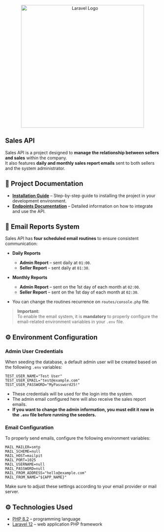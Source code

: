 <p align="center"><a href="https://laravel.com" target="_blank"><img src="https://raw.githubusercontent.com/laravel/art/master/logo-lockup/5%20SVG/2%20CMYK/1%20Full%20Color/laravel-logolockup-cmyk-red.svg" width="400" alt="Laravel Logo"></a></p>

## Sales API  

Sales API is a project designed to **manage the relationship between sellers and sales** within the company.  
It also features **daily and monthly sales report emails** sent to both sellers and the system administrator.

## 📄 Project Documentation  

- **[Installation Guide](https://github.com/carloseduardorocha/sales-api/wiki/Installation-Guide)** – Step-by-step guide to installing the project in your development environment.  
- **[Endpoints Documentation](https://documenter.getpostman.com/view/15465603/2sAYdZvEV2#1b0488ac-840e-48c4-a60d-216485d4d7cc)** – Detailed information on how to integrate and use the API.  

## 📨 Email Reports System

Sales API has **four scheduled email routines** to ensure consistent communication:

- **Daily Reports**
  - **Admin Report** – sent daily at `01:00`.
  - **Seller Report** – sent daily at `01:30`.
  
- **Monthly Reports**
  - **Admin Report** – sent on the 1st day of each month at `02:00`.
  - **Seller Report** – sent on the 1st day of each month at `02:30`.

- You can change the routines recurrence on `routes/console.php` file.


> **Important:**  
> To enable the email system, it is **mandatory** to properly configure the email-related environment variables in your `.env` file.

## ⚙ Environment Configuration

### Admin User Credentials

When seeding the database, a default admin user will be created based on the following `.env` variables:

```env
TEST_USER_NAME="Test User"
TEST_USER_EMAIL="test@example.com"
TEST_USER_PASSWORD="MyPassword25!"
```

- These credentials will be used for the login into the system.
- The admin email configured here will also receive the sales report emails.
- **If you want to change the admin information, you must edit it now in the `.env` file before running the seeders.**

### Email Configuration

To properly send emails, configure the following environment variables:

```env
MAIL_MAILER=smtp
MAIL_SCHEME=null
MAIL_HOST=mailpit
MAIL_PORT=1025
MAIL_USERNAME=null
MAIL_PASSWORD=null
MAIL_FROM_ADDRESS="hello@example.com"
MAIL_FROM_NAME="${APP_NAME}"
```

Make sure to adjust these settings according to your email provider or mail server.

## ⚙ Technologies Used  

- [PHP 8.2](https://www.php.net/) – programming language <br/>
- [Laravel 12](https://laravel.com/docs/12.x) – web application PHP framework <br/>